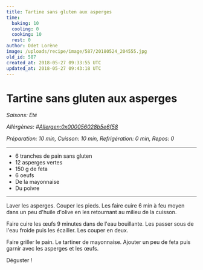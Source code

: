 ```yaml
---
title: Tartine sans gluten aux asperges
time:
  baking: 10
  cooling: 0
  cooking: 10
  rest: 0
author: Odet Lorène
image: /uploads/recipe/image/587/20180524_204555.jpg
old_id: 587
created_at: 2018-05-27 09:33:55 UTC
updated_at: 2018-05-27 09:43:18 UTC
---
```


# Tartine sans gluten aux asperges

_Saisons: Eté_

_Allèrgènes: #<Allergen:0x000056028b5e6f58>_

_Préparation: 10 min, Cuisson: 10 min, Refrigération: 0 min, Repos: 0_

---

- 6 tranches de pain sans gluten
- 12 asperges vertes
- 150 g de feta
- 6 oeufs
- De la mayonnaise
- Du poivre

---

Laver les asperges. Couper les pieds. Les faire cuire 6 min à feu moyen dans un peu d'huile d'olive en les retournant au milieu de la cuisson.

Faire cuire les œufs 9 minutes dans de l'eau bouillante. Les passer sous de l'eau froide puis les écailler. Les couper en deux.

Faire griller le pain. Le tartiner de mayonnaise. Ajouter un peu de feta puis garnir avec les asperges et les œufs.

Déguster !
